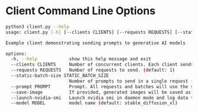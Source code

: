 <!--
# Copyright 2024, NVIDIA CORPORATION & AFFILIATES. All rights reserved.
#
# Redistribution and use in source and binary forms, with or without
# modification, are permitted provided that the following conditions
# are met:
#  * Redistributions of source code must retain the above copyright
#    notice, this list of conditions and the following disclaimer.
#  * Redistributions in binary form must reproduce the above copyright
#    notice, this list of conditions and the following disclaimer in the
#    documentation and/or other materials provided with the distribution.
#  * Neither the name of NVIDIA CORPORATION nor the names of its
#    contributors may be used to endorse or promote products derived
#    from this software without specific prior written permission.
#
# THIS SOFTWARE IS PROVIDED BY THE COPYRIGHT HOLDERS ``AS IS'' AND ANY
# EXPRESS OR IMPLIED WARRANTIES, INCLUDING, BUT NOT LIMITED TO, THE
# IMPLIED WARRANTIES OF MERCHANTABILITY AND FITNESS FOR A PARTICULAR
# PURPOSE ARE DISCLAIMED.  IN NO EVENT SHALL THE COPYRIGHT OWNER OR
# CONTRIBUTORS BE LIABLE FOR ANY DIRECT, INDIRECT, INCIDENTAL, SPECIAL,
# EXEMPLARY, OR CONSEQUENTIAL DAMAGES (INCLUDING, BUT NOT LIMITED TO,
# PROCUREMENT OF SUBSTITUTE GOODS OR SERVICES; LOSS OF USE, DATA, OR
# PROFITS; OR BUSINESS INTERRUPTION) HOWEVER CAUSED AND ON ANY THEORY
# OF LIABILITY, WHETHER IN CONTRACT, STRICT LIABILITY, OR TORT
# (INCLUDING NEGLIGENCE OR OTHERWISE) ARISING IN ANY WAY OUT OF THE USE
# OF THIS SOFTWARE, EVEN IF ADVISED OF THE POSSIBILITY OF SUCH DAMAGE.
-->

# Client Command Line Options

```bash
python3 client.py --help
usage: client.py [-h] [--clients CLIENTS] [--requests REQUESTS] [--static-batch-size STATIC_BATCH_SIZE] [--prompt PROMPT] [--save-image] [--launch-nvidia-smi] [--model MODEL]

Example client demonstrating sending prompts to generative AI models

options:
  -h, --help            show this help message and exit
  --clients CLIENTS     Number of concurrent clients. Each client sends --requests number of requests. (default: 1)
  --requests REQUESTS   Number of requests to send. (default: 1)
  --static-batch-size STATIC_BATCH_SIZE
                        Number of prompts to send in a single request (default: 1)
  --prompt PROMPT       Prompt. All requests and batches will use the same prompt (default: skeleton sitting by the side of a river looking soulful, concert poster, 4k, artistic)
  --save-image          If provided, generated images will be saved as jpeg files (default: False)
  --launch-nvidia-smi   Launch nvidia smi in daemon mode and log data to nvidia_smi_output.txt (default: False)
  --model MODEL         model name (default: stable_diffusion_xl)
```

